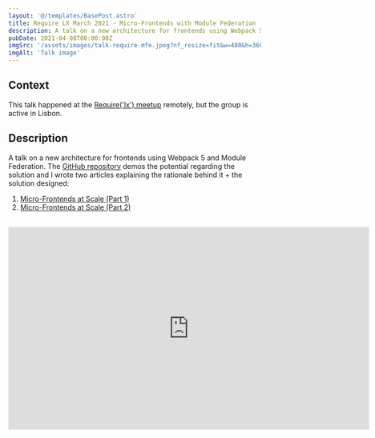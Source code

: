 ```yaml
---
layout: '@/templates/BasePost.astro'
title: Require LX March 2021 - Micro-Frontends with Module Federation
description: A talk on a new architecture for frontends using Webpack 5 and Module Federation. The talk leverages a demo created and open sourced in my GitHub.
pubDate: 2021-04-08T00:00:00Z
imgSrc: '/assets/images/talk-require-mfe.jpeg?nf_resize=fit&w=480&h=360'
imgAlt: 'Talk image'
---
```


## Context

This talk happened at the [Require('lx') meetup](https://www.meetup.com/require-lx/) remotely, but the group is active in Lisbon.

## Description

A talk on a new architecture for frontends using Webpack 5 and Module Federation.
The [GitHub repository](https://github.com/comoser/clothes-store-micro-frontends) demos the potential regarding the solution and I wrote two articles explaining the rationale behind it + the solution designed:

1. [Micro-Frontends at Scale (Part 1)](https://davidalecrim.dev/articles/micro-frontends-at-scale-part-1)
2. [Micro-Frontends at Scale (Part 2)](https://davidalecrim.dev/articles/micro-frontends-at-scale-part-2)

<br>

<iframe width="720" height="405" src="https://www.youtube.com/embed/yMIKG6jg91M" frameborder="0" allow="accelerometer; autoplay; encrypted-media; gyroscope; picture-in-picture" allowfullscreen=""></iframe>

